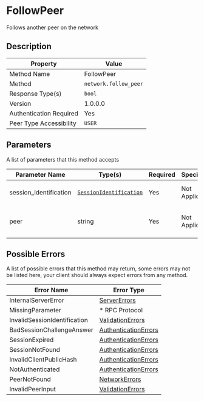 # FollowPeer

Follows another peer on the network

## Description

| Property                | Value                 |
|-------------------------|-----------------------|
| Method Name             | FollowPeer            |
| Method                  | `network.follow_peer` |
| Response Type(s)        | `bool`                |
| Version                 | 1.0.0.0               |
| Authentication Required | Yes                   |
| Peer Type Accessibility | `USER`                |

## Parameters

A list of parameters that this method accepts

| Parameter Name         | Type(s)                                                           | Required | Specification  | Deprecated | Versions | Description                              |
|------------------------|-------------------------------------------------------------------|----------|----------------|------------|----------|------------------------------------------|
| session_identification | [`SessionIdentification`](../../Objects/SessionIdentification.md) | Yes      | Not Applicable | No         | 1.0      | The Session Identification object        |
| peer                   | string                                                            | Yes      | Not Applicable | No         | 1.0      | The peer ID or Username (With leading @) |

## Possible Errors

A list of possible errors that this method may return, some errors
may not be listed here, your client should always expect errors from
any method.

| Error Name                   | Error Type                                                   |
|------------------------------|--------------------------------------------------------------|
| InternalServerError          | [ServerErrors](../../Errors/ServerErrors.md)                 |
| MissingParameter             | * RPC Protocol                                               |
| InvalidSessionIdentification | [ValidationErrors](../../Errors/ValidationErrors.md)         |
| BadSessionChallengeAnswer    | [AuthenticationErrors](../../Errors/AuthenticationErrors.md) |
| SessionExpired               | [AuthenticationErrors](../../Errors/AuthenticationErrors.md) |
| SessionNotFound              | [AuthenticationErrors](../../Errors/AuthenticationErrors.md) |
| InvalidClientPublicHash      | [AuthenticationErrors](../../Errors/AuthenticationErrors.md) |
| NotAuthenticated             | [AuthenticationErrors](../../Errors/AuthenticationErrors.md) |
| PeerNotFound                 | [NetworkErrors](../../Errors/NetworkErrors.md)               |
| InvalidPeerInput             | [ValidationErrors](../../Errors/ValidationErrors.md)         |